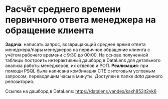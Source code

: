 # Расчёт среднего времени первичного ответа менеджера на обращение клиента

**Задача**: написать запрос, возвращающий среднее время ответа менеджера/пары менеджеров на первичное обращение клиента с учётом рабочего времени с 9:30 до 00:00. На основе полученной таблицы построить интерактивный дашборд в DataLens для детального анализа работы менеджеров, их отделов и РОП.
**Реализация**: при помощи PSQL была написана комбинация CTE с итоговым условным запросом, переводящим часы в минуты. Доступен в папке *data* данного репозитория.

Ссылка на дашборд в DataLens: https://datalens.yandex/kaxh853jt2yk6
